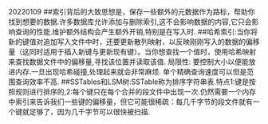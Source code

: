 20220109
##索引背后的大致思想是，保存一些额外的元数据作为路标，帮助你找到想要的数据.许多数据库允许添加与删除索引,这不会影响数据的内容,它只会影响查询的性能.维护额外结构会产生额外开销,特别是在写入时.
##哈希索引:当你将新的键值对追加写入文件中时，还要更新散列映射，以反映刚刚写入的数据的偏移量（这同时适用于插入新键与更新现有键）。当你想查找一个值时，使用哈希映射来查找数据文件中的偏移量,寻找该位置并读取该值. 局限性: 要控制大小以便能放进内存.一旦出现哈希碰撞,处理起来就会非常麻烦. 单个精确查询速度可以但是范围查询效率不高.
##SSTables和LSM树:SSTable称为排序字符串表.特点1:键是按照规则进行排序的,2:每个键只在每个合并的段文件中出现一次.仍然需要一个内存中索引来告诉我们一些键的偏移量，但它可能很稀疏：每几千字节的段文件就有一个键就足够了，因为几千字节可以很快被扫描.
